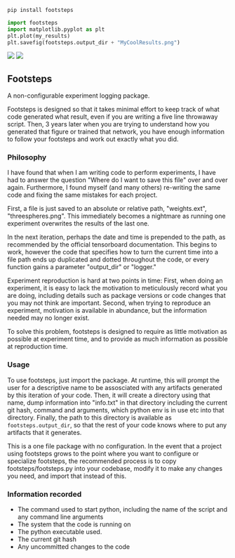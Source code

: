 ```bash
pip install footsteps
```

```python
import footsteps
import matplotlib.pyplot as plt
plt.plot(my_results)
plt.savefig(footsteps.output_dir + "MyCoolResults.png")
```
    
[<img src="https://github.com/HastingsGreer/footsteps/actions/workflows/test.yml/badge.svg">](https://github.com/HastingsGreer/footsteps/actions) [<img src="https://img.shields.io/pypi/v/footsteps.svg?color=blue">](https://pypi.org/project/footsteps/)
## Footsteps

A non-configurable experiment logging package.

Footsteps is designed so that it takes minimal effort to keep track of what code generated what result, even if you are writing a five line throwaway script. Then, 3 years later when you are trying to understand how you generated that figure or trained that network, you have enough information to follow your footsteps and work out exactly what you did.

### Philosophy

I have found that when I am writing code to perform experiments, I have had to answer the question "Where do I want to save this file" over and over again. Furthermore, I found myself (and many others) re-writing the same code and fixing the same mistakes for each project. 

First, a file is just saved to an absolute or relative path, "weights.ext", "threespheres.png". This immediately becomes a nightmare as running one experiment overwrites the results of the last one.  

In the next iteration, perhaps the date and time is prepended to the path, as recommended by the official tensorboard documentation. This begins to work, however the code that specifies how to turn the current time into a file path ends up duplicated and dotted throughout the code, or every function gains a parameter "output_dir" or "logger." 

Experiment reproduction is hard at two points in time: First, when doing an experiment, it is easy to lack the motivation to meticulously record what you are doing, including details such as package versions or code changes that you may not think are important. Second, when trying to reproduce an experiment, motivation is available in abundance, but the information needed may no longer exist.

To solve this problem, footsteps is designed to require as little motivation as possible at experiment time, and to provide as much information as possible at reproduction time.

### Usage

To use footsteps, just import the package. At runtime, this will prompt the user for a descriptive name to be assosciated with any artifacts generated by this iteration of your code. Then, it will create a directory using that name, dump information into "info.txt" in that directory including the current git hash, command and arguments, which python env is in use etc into that directory. Finally, the path to this directory is available as `footsteps.output_dir`, so that the rest of your code knows where to put any artifacts that it generates.

This is a one file package with no configuration. In the event that a project using footsteps grows to the point where you want to configure or specialize footsteps, the recommended process is to copy footsteps/footsteps.py into your codebase, modify it to make any changes you need, and import that instead of this.

### Information recorded

- The command used to start python, including the name of the script and any command line arguments
- The system that the code is running on
- The python executable used.
- The current git hash
- Any uncommitted changes to the code
